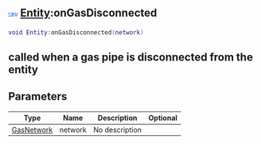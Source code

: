 ## ![server](.gitbook/assets/server.png) [Entity](./home/Entity):onGasDisconnected

```lua
void Entity:onGasDisconnected(network)
```

called when a gas pipe is disconnected from the entity
------
## Parameters

| Type   | Name | Description | Optional |
| ------ | ---- | ----------- | -------: |
| [GasNetwork](./home/GasNetwork) | network | No description |  |

